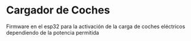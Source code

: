 # Cargador de Coches

Firmware en el esp32 para la activación de la carga de coches eléctricos dependiendo de la potencia permitida